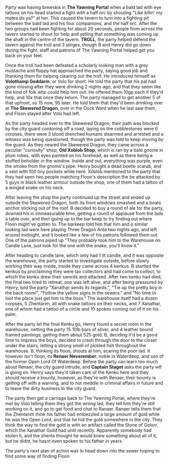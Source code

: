 Party was having brewskis in **The Yawning Portal** when a bald lad with eye tattoos on his head started a fight with a half orc by shouting "Like killin' my mates do ya?" at her. This caused the tavern to turn into a fighting pit between the bald lad and his four companions, and the half orc. After the two groups had been fighting for about 20 seconds, people from across the tavern started to shout for help and yelling that something was coming up the shaft in the centre of the tavern. **TROLL**, the party helped defend the tavern against the troll and 3 stirges, though B and Henry did go down during the fight, staff and patrons of The Yawning Portal helped get you back on your feet.

Once the troll had been defeated a scholarly looking man with a grey mustache and floppy hat approached the party, saying good job and thanking them for helping clearing out the troll. He introduced himself as **Volothamp Geddarm**, or Volo for short. He told the party that his pal had gone missing after they were drinking 2 nights ago, and that they seem like the kind of folk who could help him out. He offered them 10gp each if they'd help, and 10x that once they return. The party managed to get another 5 of that upfront, so 15 now, 95 later. He told them that they'd been drinking over at **The Skewered Dragon**, over in the Dock Ward when he last saw them, and Floon stayed after Volo had left.

As the party headed over to the Skewered Dragon, their path was blocked by the city guard cordoning off a road, laying on the cobblestones were 6 corpses, there were 3 blood drenched humans disarmed and arrested and a witness was being questioned, though the party was told to keep moving by the guard. As they neared the Skewered Dragon, they came across a peculiar "curiosity" shop, **Old Xoblob Shop**, which is ran by a bald gnome in plum robes, with eyes painted on his forehead, as well as there being a stuffed beholder in the window. Inside and out, everything was purple, even the smoke from the gnome's pipe. Henry bought a dead beetle scarab, and a vest with 100 tiny pockets while here. Xoblob mentioned to the party that they had seen two people matching Floon's description the be attacked by 5 guys in black leather armour outside the shop, one of them had a tattoo of a winged snake on his neck.

After leaving the shop the party continued up the street and ended up outside the Skewered Dragon, both its front windows smashed and a boats anchor sticking out of the roof. B decided to buy a round of ale for the party, downed his in immeasurable time, getting a round of applause from the lads a table over, and then going up to the bar keep to try finding out where Floon might've gotten to. The barkeep told him that him and a similar looking lad were here playing Three Dragon Ante two nights ago, and left around midnight, and it looked like a few of his patrons followed them out. One of the patrons piped up "They probably took him to the Warehouse on Candle Lane, just look for the one with the snake, you'll know it."

After heading to candle lane, which only had 1 lit candle, and it was opposite the warehouse, the party started to investigate outside, before slowly working their way inside, inside they came across 4 kenkus. B startled the kenkus by proclaiming they were tax collectors and had come to collect, to which the kenku drew their swords and attacked. After two kenku had died, the final two tried to retreat, one was left alive, and after being pressured by Henry, told the party "Xanathar sends its regards.", "Tie up the pretty boy in the back room!", "Follow the yellow signs in the sewers." and "No time to loot the place just get him to the boss." The warehouse itself had a dozen corpses, 5 Zhentarim, all with snake tattoos on their necks, and 7 Xanathar, one of whom had a tattoo of a circle and 10 spokes coming out of it on his palm.

After the party let the final Kenku go, Henry found a secret room in the warehouse, netting the party 15 10lb bars of silver, and 4 leather bound framed paintings, getting them about 525 gold. B, deciding it'd be a good time to impress the boys, decided to crash through the door to the closet under the stairs, letting a strong smell of pickled fish throughout the warehouse. B, thinking its floon, shouts at him, scaring the poor lad. It however isn't floon, its **Renaer Neverember**, noble in Waterdeep, and son of the former Open Lord Of Waterdeep. Before the party can learn too much about Renaer, the city guard intrude, and **Captain Staget** asks the party wtf is going on. Henry says they'd taken care of the Kenku here and they should receive a bounty, however, as they're with Renaer, their bounty is getting off with a warning, and to not meddle in criminal affairs in future and to leave the dirty business to the city guard.

The party then get a carriage back to The Yawning Portal, where they're met by Volo telling them they got the wrong lad, they tell him they're still working on it, and go to get food and chat to Ranaer. Ranaer tells them that the Zhentarim think his father had embezzled a large amount of gold while he was the Open Lord, and that he hid the gold somewhere in the city. They think the way to find the gold is with an artifact called the Stone of Golorr, which the Xanathar Guild had until recently. Apparently somebody had stolen it, and the zhents thought he would knew something about all of it, but he didnt, he hasnt even spoken to his father in years.

The party's next plan of action was to head down into the sewer hoping to find some way of finding Floon

